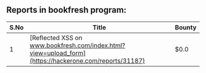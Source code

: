 ## Reports in bookfresh program:
| S.No | Title | Bounty |
| ---- | ----- | ------ |
| 1 | [Reflected XSS on www.bookfresh.com/index.html?view=upload_form](https://hackerone.com/reports/31187) | $0.0 |